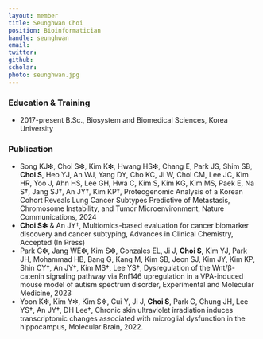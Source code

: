 ```yaml
---
layout: member
title: Seunghwan Choi
position: Bioinformatician
handle: seunghwan
email:
twitter:
github:
scholar: 
photo: seunghwan.jpg
---
```



### Education & Training
- 2017-present B.Sc., Biosystem and Biomedical Sciences, Korea University

### Publication
- Song KJ✻, Choi S✻, Kim K✻, Hwang HS✻, Chang E, Park JS, Shim SB, **Choi S**, Heo YJ, An WJ, Yang DY, Cho KC, Ji W, Choi CM, Lee JC, Kim HR, Yoo J, Ahn HS, Lee GH, Hwa C, Kim S, Kim KG, Kim MS, Paek E, Na S†, Jang SJ†, An JY†, Kim KP†, Proteogenomic Analysis of a Korean Cohort Reveals Lung Cancer Subtypes Predictive of Metastasis, Chromosome Instability, and Tumor Microenvironment, Nature Communications, 2024
- **Choi S✻** & An JY†, Multiomics-based evaluation for cancer biomarker discovery and cancer subtyping, Advances in Clinical Chemistry, Accepted (In Press)
- Park G✻, Jang WE✻, Kim S✻, Gonzales EL, Ji J, **Choi S**, Kim YJ, Park JH, Mohammad HB, Bang G, Kang M, Kim SB, Jeon SJ, Kim JY, Kim KP, Shin CY†, An JY†, Kim MS†, Lee YS†, Dysregulation of the Wnt/β-catenin signaling pathway via Rnf146 upregulation in a VPA-induced mouse model of autism spectrum disorder, Experimental and Molecular Medicine, 2023
- Yoon K✻, Kim Y✻, Kim S✻, Cui Y, Ji J, **Choi S**, Park G, Chung JH, Lee YS†, An JY†, DH Lee†, Chronic skin ultraviolet irradiation induces transcriptomic changes associated with microglial dysfunction in the hippocampus, Molecular Brain, 2022.

